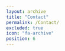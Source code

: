 ```yaml
---
layout: archive
title: "Contact"
permalink: /Contact/
excluded: true
icon: "fa-archive"
position: 6
---
```

